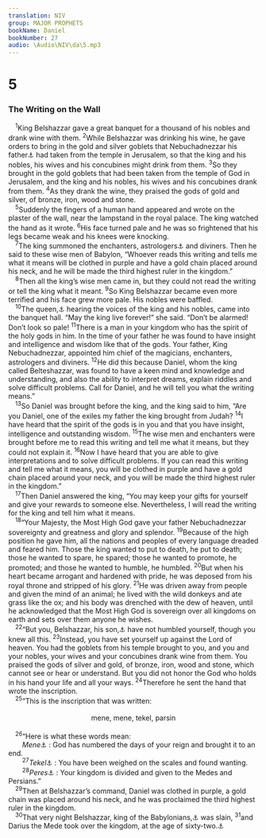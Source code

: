 ```yaml
---
translation: NIV
group: MAJOR PROPHETS
bookName: Daniel 
bookNumber: 27
audio: \Audio\NIV\da\5.mp3
---
```


<div class="title"><h1>5</h1><h3>The Writing on the Wall </h3></div>
<span class="verse da_5_1"> <sup>1</sup>King Belshazzar gave a great banquet for a thousand of his nobles and drank wine with them. </span>
<span class="verse da_5_2"><sup>2</sup>While Belshazzar was drinking his wine, he gave orders to bring in the gold and silver goblets that Nebuchadnezzar his father<a data-toggle="tooltip" data-placement="bottom" title="Or ancestor ; or predecessor ; also in verses 11, 13 and 18">⚓</a> had taken from the temple in Jerusalem, so that the king and his nobles, his wives and his concubines might drink from them. </span>
<span class="verse da_5_3"><sup>3</sup>So they brought in the gold goblets that had been taken from the temple of God in Jerusalem, and the king and his nobles, his wives and his concubines drank from them. </span>
<span class="verse da_5_4"><sup>4</sup>As they drank the wine, they praised the gods of gold and silver, of bronze, iron, wood and stone. <br/></span>
<span class="verse da_5_5"> <sup>5</sup>Suddenly the fingers of a human hand appeared and wrote on the plaster of the wall, near the lampstand in the royal palace. The king watched the hand as it wrote. </span>
<span class="verse da_5_6"><sup>6</sup>His face turned pale and he was so frightened that his legs became weak and his knees were knocking. <br/></span>
<span class="verse da_5_7"> <sup>7</sup>The king summoned the enchanters, astrologers<a data-toggle="tooltip" data-placement="bottom" title="Or Chaldeans ; also in verse 11">⚓</a> and diviners. Then he said to these wise men of Babylon, “Whoever reads this writing and tells me what it means will be clothed in purple and have a gold chain placed around his neck, and he will be made the third highest ruler in the kingdom.” <br/></span>
<span class="verse da_5_8"> <sup>8</sup>Then all the king’s wise men came in, but they could not read the writing or tell the king what it meant. </span>
<span class="verse da_5_9"><sup>9</sup>So King Belshazzar became even more terrified and his face grew more pale. His nobles were baffled. <br/></span>
<span class="verse da_5_10"> <sup>10</sup>The queen,<a data-toggle="tooltip" data-placement="bottom" title="Or queen mother">⚓</a> hearing the voices of the king and his nobles, came into the banquet hall. “May the king live forever!” she said. “Don’t be alarmed! Don’t look so pale! </span>
<span class="verse da_5_11"><sup>11</sup>There is a man in your kingdom who has the spirit of the holy gods in him. In the time of your father he was found to have insight and intelligence and wisdom like that of the gods. Your father, King Nebuchadnezzar, appointed him chief of the magicians, enchanters, astrologers and diviners. </span>
<span class="verse da_5_12"><sup>12</sup>He did this because Daniel, whom the king called Belteshazzar, was found to have a keen mind and knowledge and understanding, and also the ability to interpret dreams, explain riddles and solve difficult problems. Call for Daniel, and he will tell you what the writing means.” <br/></span>
<span class="verse da_5_13"> <sup>13</sup>So Daniel was brought before the king, and the king said to him, “Are you Daniel, one of the exiles my father the king brought from Judah? </span>
<span class="verse da_5_14"><sup>14</sup>I have heard that the spirit of the gods is in you and that you have insight, intelligence and outstanding wisdom. </span>
<span class="verse da_5_15"><sup>15</sup>The wise men and enchanters were brought before me to read this writing and tell me what it means, but they could not explain it. </span>
<span class="verse da_5_16"><sup>16</sup>Now I have heard that you are able to give interpretations and to solve difficult problems. If you can read this writing and tell me what it means, you will be clothed in purple and have a gold chain placed around your neck, and you will be made the third highest ruler in the kingdom.” <br/></span>
<span class="verse da_5_17"> <sup>17</sup>Then Daniel answered the king, “You may keep your gifts for yourself and give your rewards to someone else. Nevertheless, I will read the writing for the king and tell him what it means. <br/></span>
<span class="verse da_5_18"> <sup>18</sup>“Your Majesty, the Most High God gave your father Nebuchadnezzar sovereignty and greatness and glory and splendor. </span>
<span class="verse da_5_19"><sup>19</sup>Because of the high position he gave him, all the nations and peoples of every language dreaded and feared him. Those the king wanted to put to death, he put to death; those he wanted to spare, he spared; those he wanted to promote, he promoted; and those he wanted to humble, he humbled. </span>
<span class="verse da_5_20"><sup>20</sup>But when his heart became arrogant and hardened with pride, he was deposed from his royal throne and stripped of his glory. </span>
<span class="verse da_5_21"><sup>21</sup>He was driven away from people and given the mind of an animal; he lived with the wild donkeys and ate grass like the ox; and his body was drenched with the dew of heaven, until he acknowledged that the Most High God is sovereign over all kingdoms on earth and sets over them anyone he wishes. <br/></span>
<span class="verse da_5_22"> <sup>22</sup>“But you, Belshazzar, his son,<a data-toggle="tooltip" data-placement="bottom" title="Or descendant ; or successor">⚓</a> have not humbled yourself, though you knew all this. </span>
<span class="verse da_5_23"><sup>23</sup>Instead, you have set yourself up against the Lord of heaven. You had the goblets from his temple brought to you, and you and your nobles, your wives and your concubines drank wine from them. You praised the gods of silver and gold, of bronze, iron, wood and stone, which cannot see or hear or understand. But you did not honor the God who holds in his hand your life and all your ways. </span>
<span class="verse da_5_24"><sup>24</sup>Therefore he sent the hand that wrote the inscription. <br/></span>
<span class="verse da_5_25"> <sup>25</sup>“This is the inscription that was written: <br/> <aside style="text-align:center;">mene, mene, tekel, parsin </aside><br/></span>
<span class="verse da_5_26"> <sup>26</sup>“Here is what these words mean: <br/>  <i>Mene</i><a data-toggle="tooltip" data-placement="bottom" title=" 5:26 Mene can mean  numbered or  mina (a unit of money). ">⚓</a> : God has numbered the days of your reign and brought it to an end. <br/></span>
<span class="verse da_5_27">  <sup>27</sup><i>Tekel</i><a data-toggle="tooltip" data-placement="bottom" title=" 5:27 Tekel can mean  weighed or  shekel . ">⚓</a> : You have been weighed on the scales and found wanting. <br/></span>
<span class="verse da_5_28">  <sup>28</sup><i>Peres</i><a data-toggle="tooltip" data-placement="bottom" title=" 5:28 Peres (the singular of  Parsin ) can mean  divided or  Persia or  a half mina or  a half shekel . ">⚓</a> : Your kingdom is divided and given to the Medes and Persians.” <br/></span>
<span class="verse da_5_29"> <sup>29</sup>Then at Belshazzar’s command, Daniel was clothed in purple, a gold chain was placed around his neck, and he was proclaimed the third highest ruler in the kingdom. <br/></span>
<span class="verse da_5_30"> <sup>30</sup>That very night Belshazzar, king of the Babylonians,<a data-toggle="tooltip" data-placement="bottom" title="Or Chaldeans">⚓</a> was slain, </span>
<span class="verse da_5_31"><sup>31</sup>and Darius the Mede took over the kingdom, at the age of sixty-two.<a data-toggle="tooltip" data-placement="bottom" title="In Aramaic texts this verse (5:31) is numbered 6:1.">⚓</a><br/></span>
